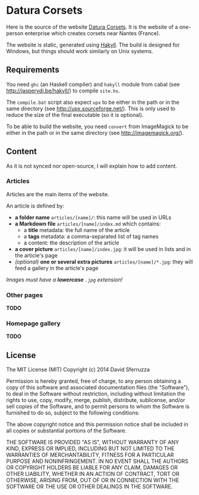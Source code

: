 Datura Corsets
==============

Here is the source of the website [Datura Corsets](http://ladatura-corsets.com/).
It is the website of a one-person enterprise which creates corsets near Nantes (France).

The website is static, generated using [Hakyll](http://jaspervdj.be/hakyll/).
The build is designed for Windows, but things should work similarly on Unix systems.

## Requirements

You need `ghc` (an Haskell compiler) and `hakyll` module from cabal (see http://jaspervdj.be/hakyll/) to compile `site.hs`.

The `compile.bat` script also expect `upx` to be either in the path or in the same directory (see http://upx.sourceforge.net/).
This is only used to reduce the size of the final executable (so it is optional).

To be able to build the website, you need `convert` from ImageMagick to be either in the path or in the same directory (see http://imagemagick.org/).

## Content

As it is not synced nor open-source, I will explain how to add content.

### Articles

Articles are the main items of the website.

An article is defined by:

- **a folder name** `articles/[name]/`: this name will be used in URLs
- **a Markdown file** `articles/[name]/index.md` which contains:
	- a **title** metadata: the full name of the article
	- a **tags** metadata: a comma-separated list of tag names
	- a content: the description of the article
- **a cover picture** `articles/[name]/index.jpg`: it will be used in lists and in the article's page
- *(optional)* **one or several extra pictures** `articles/[name]/*.jpg`: they will feed a gallery in the article's page

_Images must have a **lowercase** `.jpg` extension!_

### Other pages

**TODO**

### Homepage gallery

**TODO**

## License

The MIT License (MIT)
Copyright (c) 2014 David Sferruzza
 
Permission is hereby granted, free of charge, to any person obtaining a copy of this software and associated documentation files (the "Software"), to deal in the Software without restriction, including without limitation the rights to use, copy, modify, merge, publish, distribute, sublicense, and/or sell copies of the Software, and to permit persons to whom the Software is furnished to do so, subject to the following conditions:
 
The above copyright notice and this permission notice shall be included in all copies or substantial portions of the Software.
 
THE SOFTWARE IS PROVIDED "AS IS", WITHOUT WARRANTY OF ANY KIND, EXPRESS OR IMPLIED, INCLUDING BUT NOT LIMITED TO THE WARRANTIES OF MERCHANTABILITY, FITNESS FOR A PARTICULAR PURPOSE AND NONINFRINGEMENT. IN NO EVENT SHALL THE AUTHORS OR COPYRIGHT HOLDERS BE LIABLE FOR ANY CLAIM, DAMAGES OR OTHER LIABILITY, WHETHER IN AN ACTION OF CONTRACT, TORT OR OTHERWISE, ARISING FROM, OUT OF OR IN CONNECTION WITH THE SOFTWARE OR THE USE OR OTHER DEALINGS IN THE SOFTWARE.
